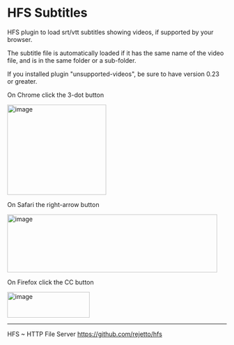 # HFS Subtitles

HFS plugin to load srt/vtt subtitles showing videos, if supported by your browser.

The subtitle file is automatically loaded if it has the same name of the video file, and is in the same folder or a sub-folder.

If you installed plugin "unsupported-videos", be sure to have version 0.23 or greater.

On Chrome click the 3-dot button

<img width="227" height="207" alt="image" src="https://github.com/user-attachments/assets/fba4bc80-625c-4923-b356-ec2804f522db" />

On Safari the right-arrow button

<img width="482" height="133" alt="image" src="https://github.com/user-attachments/assets/e9f13f78-a2e4-4522-9c39-c11613e16095" />

On Firefox click the CC button

<img width="189" height="59" alt="image" src="https://github.com/user-attachments/assets/a2f9fc2e-6b35-4eb0-9dd2-6fc5dc9bb3ed" />

---

HFS ~ HTTP File Server https://github.com/rejetto/hfs
